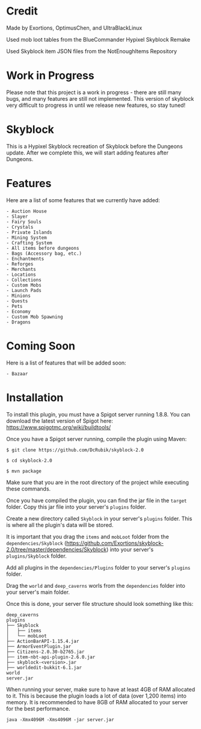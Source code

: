 # Credit
Made by Exortions, OptimusChen, and UltraBlackLinux

Used mob loot tables from the BlueCommander Hypixel Skyblock Remake

Used Skyblock item JSON files from the NotEnoughItems Repository

# Work in Progress

Please note that this project is a work in progress - there are still many bugs, and many features are still not
implemented. This version of skyblock very difficult to progress in until we release new features, so stay tuned!

# Skyblock

This is a Hypixel Skyblock recreation of Skyblock before the Dungeons update. After we complete this, we will start
adding features after Dungeons.

# Features

Here are a list of some features that we currently have added:

    - Auction House
    - Slayer
    - Fairy Souls
    - Crystals
    - Private Islands
    - Mining System
    - Crafting System
    - All items before dungeons
    - Bags (Accessory bag, etc.)
    - Enchantments
    - Reforges
    - Merchants
    - Locations
    - Collections
    - Custom Mobs
    - Launch Pads
    - Minions
    - Quests
    - Pets
    - Economy
    - Custom Mob Spawning
    - Dragons

# Coming Soon

Here is a list of features that will be added soon:

    - Bazaar

# Installation

To install this plugin, you must have a Spigot server running 1.8.8. You can download the latest version of Spigot here:
https://www.spigotmc.org/wiki/buildtools/

Once you have a Spigot server running, compile the plugin using Maven:

`$ git clone https://github.com/DcRubik/skyblock-2.0`

`$ cd skyblock-2.0`

`$ mvn package`

Make sure that you are in the root directory of the project while executing these commands.

Once you have compiled the plugin, you can find the jar file in the `target` folder. Copy this jar file into your server's `plugins` folder.

Create a new directory called `Skyblock` in your server's `plugins` folder. This is where all the plugin's data will be stored.

It is important that you drag the `items` and `mobLoot` folder from the `dependencies/Skyblock` (https://github.com/Exortions/skyblock-2.0/tree/master/dependencies/Skyblock) into your server's `plugins/Skyblock` folder.

Add all plugins in the `dependencies/Plugins` folder to your server's `plugins` folder.

Drag the `world` and `deep_caverns` worls from the `dependencies` folder into your server's main folder.

Once this is done, your server file structure should look something like this:
```
deep_caverns
plugins
├── Skyblock
│   ├── items
│   └── mobLoot
├── ActionBarAPI-1.15.4.jar
├── ArmorEventPlugin.jar
├── Citizens-2.0.30-b2765.jar
├── item-nbt-api-plugin-2.6.0.jar
├── skyblock-<version>.jar
├── worldedit-bukkit-6.1.jar
world
server.jar
```

When running your server, make sure to have at least 4GB of RAM allocated to it. This is because the plugin loads a lot of data (over 1,200 items) into memory.
It is recommended to have 8GB of RAM allocated to your server for the best performance.

`java -Xmx4096M -Xms4096M -jar server.jar`
